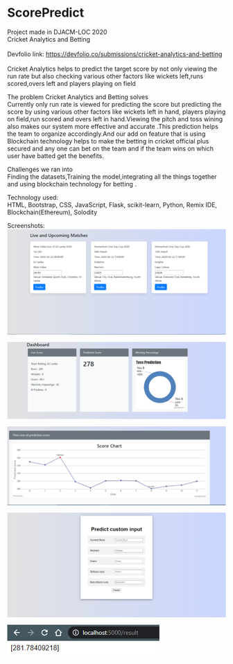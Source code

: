 # ScorePredict
Project made in DJACM-LOC 2020  
Cricket Analytics and Betting  <br></br>
Devfolio link: https://devfolio.co/submissions/cricket-analytics-and-betting  <br></br>
Cricket Analytics helps to predict the target score by not only viewing the run rate but also checking various other factors like wickets left,runs scored,overs left and players playing on field    


The problem Cricket Analytics and Betting solves   
Currently only run rate is viewed for predicting the score but predicting the score by using various other factors like wickets left in hand, players playing on field,run scored and overs left in hand.Viewing the pitch and toss wining also makes our system more effective and accurate .This prediction helps the team to organize accordingly.And our add on feature that is using Blockchain technology helps to make the betting in cricket official plus secured and any one can bet on the team and if the team wins on which user have batted get the benefits.
  
Challenges we ran into  
Finding the datasets,Training the model,integrating all the things together and using blockchain technology for betting .  
  
Technology used:  
HTML, Bootstrap, CSS, JavaScript, Flask, scikit-learn, Python, Remix IDE, Blockchain(Ethereum), Solodity  
  
Screenshots:  
![](env/screenshots/index.PNG)  
  
![](env/screenshots/dashboard1.PNG)    
  
![](env/screenshots/dashboard2.PNG)  
  
![](env/screenshots/custominput.PNG)  
  
![](env/screenshots/customoutput.PNG)  


